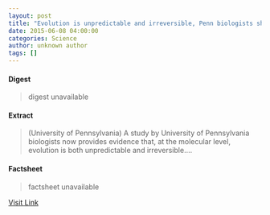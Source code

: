 ```yaml
---
layout: post
title: "Evolution is unpredictable and irreversible, Penn biologists show"
date: 2015-06-08 04:00:00
categories: Science
author: unknown author
tags: []
---
```



#### Digest
>digest unavailable

#### Extract
>(University of Pennsylvania) A study by University of Pennsylvania biologists now provides evidence that, at the molecular level, evolution is both unpredictable and irreversible....

#### Factsheet
>factsheet unavailable

[Visit Link](http://www.eurekalert.org/pub_releases/2015-06/uop-eiu060815.php)


